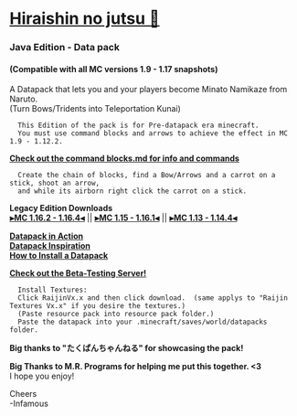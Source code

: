 # [Hiraishin no jutsu 🎥](https://youtu.be/dOuJNRJvqmY)

### Java Edition - Data pack  
#### (Compatible with all MC versions 1.9 - 1.17 snapshots)  

A Datapack that lets you and your players become Minato Namikaze from Naruto.    
(Turn Bows/Tridents into Teleportation Kunai)  

      This Edition of the pack is for Pre-datapack era minecraft.  
      You must use command blocks and arrows to achieve the effect in MC 1.9 - 1.12.2.  
      
__[Check out the command blocks.md for info and commands](https://github.com/InfamousMusicify/Flying-Raijin/blob/(Old)-MC-1.11-1.12.2/Command%20Blocks.md)__
      
      Create the chain of blocks, find a Bow/Arrows and a carrot on a stick, shoot an arrow,  
      and while its airborn right click the carrot on a stick. 

**Legacy Edition Downloads**  
**[⫸MC 1.16.2 - 1.16.4⫷](https://github.com/InfamousMusicify/Flying-Raijin/raw/Legacy/Raijin%20LV0.3.zip)** || **[⫸MC 1.15 - 1.16.1⫷](https://github.com/InfamousMusicify/Flying-Raijin/raw/Legacy/Raijin%20LV0.2.zip)** || **[⫸MC 1.13 - 1.14.4⫷](https://github.com/InfamousMusicify/Flying-Raijin/raw/Legacy/Raijin%20LV0.1.zip)**   


**[Datapack in Action](https://youtu.be/dOuJNRJvqmY)  
[Datapack Inspiration](https://youtu.be/Fd_vSRkGlv8)  
[How to Install a Datapack](https://www.youtube.com/watch?v=4Dxzw12TQcg)**  

**[Check out the Beta-Testing Server!](https://bit.ly/2TizsgS)**  

      Install Textures:  
      Click RaijinVx.x and then click download.  (same applys to "Raijin Textures Vx.x" if you desire the textures.)  
      (Paste resource pack into resource pack folder.)  
      Paste the datapack into your .minecraft/saves/world/datapacks folder.  

**Big thanks to "たくぱんちゃんねる" for showcasing the pack!**   

**Big Thanks to M.R. Programs for helping me put this together. <3**  
I hope you enjoy!  

Cheers    
-Infamous  
